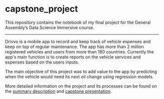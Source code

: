 # capstone_project
This repository contains the notebook of my final project for the General Assembly’s Data Science Immersive course.

---

Drivvo is a mobile app to record and keep track of vehicle expenses and keep on top of regular maintenance. The app has more than 2 million registered vehicles and users from more than 180 countries. Currently the app's main function is to create reports on the vehicle services and expenses based on the users inputs. 

The main objective of this project was to add value to the app by predicting when the vehicle would  need its next oil change using regression models.

More detailed information on the project and its processes can be found on the [summary description](https://github.com/juemaia/capstone_project/tree/master/summary) and [capstone presentation](https://github.com/juemaia/capstone_project/blob/master/Capstone%20Presentation.pdf).
